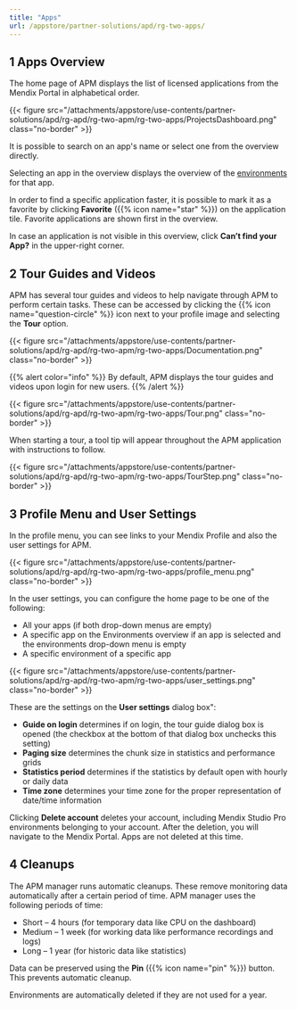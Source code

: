 ```yaml
---
title: "Apps"
url: /appstore/partner-solutions/apd/rg-two-apps/
---
```


## 1 Apps Overview

The home page of APM displays the list of licensed applications from the Mendix Portal in alphabetical order.

{{< figure src="/attachments/appstore/use-contents/partner-solutions/apd/rg-apd/rg-two-apm/rg-two-apps/ProjectsDashboard.png" class="no-border" >}}

It is possible to search on an app's name or select one from the overview directly.

Selecting an app in the overview displays the overview of the [environments](/appstore/partner-solutions/apd/rg-two-environments/) for that app.

In order to find a specific application faster, it is possible to mark it as a favorite by clicking **Favorite** ({{% icon name="star" %}})  on the application tile. Favorite applications are shown first in the overview.

In case an application is not visible in this overview, click **Can’t find your App?** in the upper-right corner.

## 2 Tour Guides and Videos

APM has several tour guides and videos to help navigate through APM to perform certain tasks. These can be accessed by clicking the {{% icon name="question-circle" %}} icon next to your profile image and selecting the **Tour** option.

{{< figure src="/attachments/appstore/use-contents/partner-solutions/apd/rg-apd/rg-two-apm/rg-two-apps/Documentation.png" class="no-border" >}}

{{% alert color="info" %}}
By default, APM displays the tour guides and videos upon login for new users.
{{% /alert %}}

{{< figure src="/attachments/appstore/use-contents/partner-solutions/apd/rg-apd/rg-two-apm/rg-two-apps/Tour.png" class="no-border" >}}

When starting a tour, a tool tip will appear throughout the APM application with instructions to follow.

{{< figure src="/attachments/appstore/use-contents/partner-solutions/apd/rg-apd/rg-two-apm/rg-two-apps/TourStep.png" class="no-border" >}}

## 3 Profile Menu and User Settings

In the profile menu, you can see links to your Mendix Profile and also the user settings for APM.

{{< figure src="/attachments/appstore/use-contents/partner-solutions/apd/rg-apd/rg-two-apm/rg-two-apps/profile_menu.png" class="no-border" >}}

In the user settings, you can configure the home page to be one of the following:

* All your apps (if both drop-down menus are empty)
* A specific app on the Environments overview if an app is selected and the environments drop-down menu is empty
* A specific environment of a specific app

{{< figure src="/attachments/appstore/use-contents/partner-solutions/apd/rg-apd/rg-two-apm/rg-two-apps/user_settings.png" class="no-border" >}}

These are the settings on the **User settings** dialog box":

* **Guide on login** determines if on login, the tour guide dialog box is opened (the checkbox at the bottom of that dialog box unchecks this setting)
* **Paging size** determines the chunk size in statistics and performance grids
* **Statistics period** determines if the statistics by default open with hourly or daily data
* **Time zone** determines your time zone for the proper representation of date/time information

Clicking **Delete account** deletes your account, including Mendix Studio Pro environments belonging to your account. After the deletion, you will navigate to the Mendix Portal. Apps are not deleted at this time.

## 4 Cleanups

The APM manager runs automatic cleanups. These remove monitoring data automatically after a certain period of time. APM manager uses the following periods of time:

* Short – 4 hours (for temporary data like CPU on the dashboard)
* Medium – 1 week (for working data like performance recordings and logs)
* Long – 1 year (for historic data like statistics)

Data can be preserved using the **Pin** ({{% icon name="pin" %}}) button. This prevents automatic cleanup.

Environments are automatically deleted if they are not used for a year.
